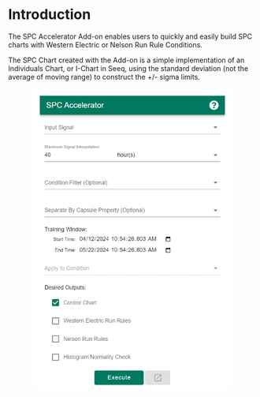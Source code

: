 # Introduction

The SPC Accelerator Add-on enables users to quickly and easily build SPC charts with Western Electric or Nelson Run Rule Conditions. 

The SPC Chart created with the Add-on is a simple implementation of an Individuals Chart, or I-Chart in Seeq, using the standard deviation (not the average of moving range) to construct the +/- sigma limits. 

<center>
<img src="_static/preview.png" width="400px">
</center>